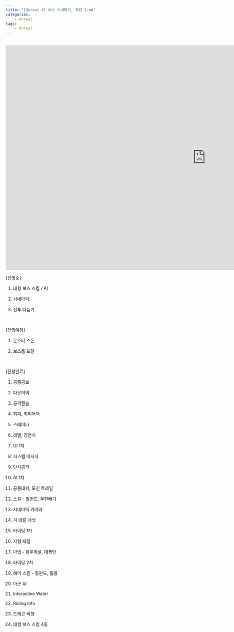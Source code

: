 ```yaml
---
title: "[Unreal 4] 보스 시네마틱, 패턴 2.md"
categories:
    - Unreal
tags:
    - Unreal
---
```


<br>
<iframe width="1280" height="720" src="https://www.youtube.com/embed/EUkUpyFkmVs" title="YouTube video player" frameborder="0" allow="accelerometer; autoplay; clipboard-write; encrypted-media; gyroscope; picture-in-picture" allowfullscreen></iframe>

<br>

[진행중]

1. 대형 보스 스킬 / AI

2. 시네마틱

3. 전투 다듬기

​

[진행예정]

1. 몬스터 스폰

2. 보스룸 포탈

​

[진행완료]

1. 공중콤보

2. 다운어택

3. 공격캔슬

4. 회피, 회피어택

5. 스태미나

6. 레벨, 경험치

7. UI 1차

8. 시스템 메시지

9. 단차공격

10. AI 1차

11. 공중대쉬, 모션 트레일

12. 스킬 - 훨윈드, 무한베기

13. 시네마틱 카메라

14. 피 데칼 에셋

15. 라이딩 1차

16. 지형 재질

17. 마법 - 욘두화살, 대폭탄

18. 라이딩 2차

19. 해머 스킬 - 훨윈드, 롤링

20. 아군 AI

21. Interactive Water

22. Riding Info

23. 드래곤 비행

24. 대형 보스 스킬 4종